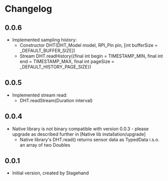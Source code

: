# Changelog

## 0.0.6

- Implemented sampling history:
    * Constructor DHT(DHT_Model model, RPI_Pin pin, [int bufferSize = _DEFAULT_BUFFER_SIZE])
    * Stream DHT.readHistory({final int begin = TIMESTAMP_MIN, final int end = TIMESTAMP_MAX, final int pageSize  = _DEFAULT_HISTORY_PAGE_SIZE})

## 0.0.5

- Implemented stream read:
    * DHT.readStream(Duration interval)

## 0.0.4

- Native library is not binary compatible with version 0.0.3 - please upgrade as described further in [Native lib installation/upgrade]
    * Native library's DHT.read() returns sensor data as TypedData i.s.o. an array of two Doubles

## 0.0.1

- Initial version, created by Stagehand
